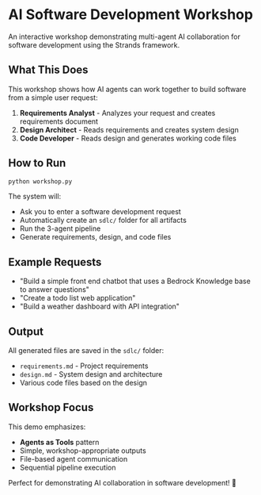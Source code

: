 # AI Software Development Workshop

An interactive workshop demonstrating multi-agent AI collaboration for software development using the Strands framework.

## What This Does

This workshop shows how AI agents can work together to build software from a simple user request:

1. **Requirements Analyst** - Analyzes your request and creates requirements document
2. **Design Architect** - Reads requirements and creates system design 
3. **Code Developer** - Reads design and generates working code files

## How to Run

```bash
python workshop.py
```

The system will:
- Ask you to enter a software development request
- Automatically create an `sdlc/` folder for all artifacts
- Run the 3-agent pipeline
- Generate requirements, design, and code files

## Example Requests

- "Build a simple front end chatbot that uses a Bedrock Knowledge base to answer questions"
- "Create a todo list web application"
- "Build a weather dashboard with API integration"

## Output

All generated files are saved in the `sdlc/` folder:
- `requirements.md` - Project requirements
- `design.md` - System design and architecture  
- Various code files based on the design

## Workshop Focus

This demo emphasizes:
- **Agents as Tools** pattern
- Simple, workshop-appropriate outputs
- File-based agent communication
- Sequential pipeline execution

Perfect for demonstrating AI collaboration in software development! 🚀